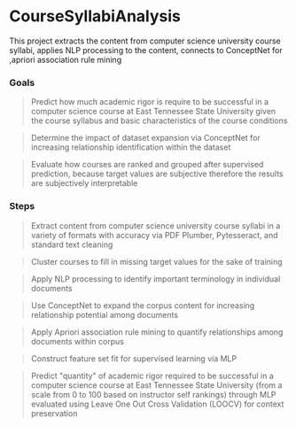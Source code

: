 # CourseSyllabiAnalysis

This project extracts the content from computer science university course syllabi, applies NLP processing to the content, connects to ConceptNet for ,apriori association rule mining

### Goals

> Predict how much academic rigor is require to be successful in a computer science course at East Tennessee State University given the course syllabus and basic characteristics of the course conditions

> Determine the impact of dataset expansion via ConceptNet for increasing relationship identification within the dataset

> Evaluate how courses are ranked and grouped after supervised prediction, because target values are subjective therefore the results are subjectively interpretable

### Steps

> Extract content from computer science university course syllabi in a variety of formats with accuracy via PDF Plumber, Pytesseract, and standard text cleaning

> Cluster courses to fill in missing target values for the sake of training

> Apply NLP processing to identify important terminology in individual documents

> Use ConceptNet to expand the corpus content for increasing relationship potential among documents

> Apply Apriori association rule mining to quantify relationships among documents within corpus

> Construct feature set fit for supervised learning via MLP

> Predict "quantity" of academic rigor required to be successful in a computer science course at East Tennessee State University (from a scale from 0 to 100 based on instructor self rankings) through MLP evaluated using Leave One Out Cross Validation (LOOCV) for context preservation
